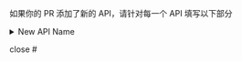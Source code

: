 如果你的 PR 添加了新的 API，请针对每一个 API 填写以下部分

<details>
<summary> New API Name </summary>

GET/POST/PUT/DELETE `/v0/`

Request Query: 不需要填写则删除此行

Request Body: 不需要填写则删除此行

响应:

```JSON
{}
```

</details>

close #
